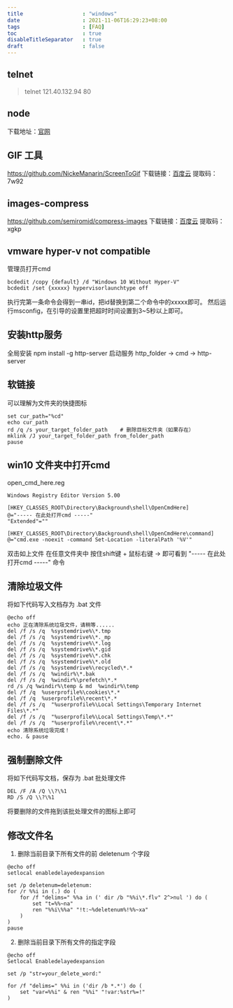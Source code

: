 ```yaml
---
title                   : "windows"
date                    : 2021-11-06T16:29:23+08:00
tags        			: [FAQ]
toc                     : true
disableTitleSeparator   : true
draft                   : false
---
```


## telnet

> telnet 121.40.132.94 80

## node

下载地址：[官网](https://nodejs.org/en/)

## GIF 工具

https://github.com/NickeManarin/ScreenToGif
下载链接：[百度云](https://pan.baidu.com/s/1Mj5nNfBFHkDHIaFVgrnanA) 提取码：7w92

## images-compress

https://github.com/semiromid/compress-images
下载链接：[百度云](https://pan.baidu.com/s/1nk51kV0zLuwQAbtRhPORTw) 提取码：xgkp

## vmware hyper-v not compatible

管理员打开cmd

```shell
bcdedit /copy {default} /d "Windows 10 Without Hyper-V" 
bcdedit /set {xxxxx} hypervisorlaunchtype off
```

执行完第一条命令会得到一串id，把id替换到第二个命令中的xxxxx即可。
然后运行msconfig，在引导的设置里把超时时间设置到3~5秒以上即可。

## 安装http服务

全局安装
npm install -g http-server 
启动服务
http_folder -> cmd -> http-server

## 软链接

可以理解为文件夹的快捷图标

```shell
set cur_path="%cd"
echo cur_path
rd /q /s your_target_folder_path 	# 删除目标文件夹（如果存在）
mklink /J your_target_folder_path from_folder_path
pause
```

## win10 文件夹中打开cmd

open_cmd_here.reg

```shell
Windows Registry Editor Version 5.00

[HKEY_CLASSES_ROOT\Directory\Background\shell\OpenCmdHere]
@="----- 在此处打开cmd -----"
"Extended"=""

[HKEY_CLASSES_ROOT\Directory\Background\shell\OpenCmdHere\command]
@="cmd.exe -noexit -command Set-Location -literalPath '%V'" 
```

双击如上文件
在任意文件夹中 按住shift键 + 鼠标右键 -> 即可看到 "----- 在此处打开cmd -----" 命令

## 清除垃圾文件

将如下代码写入文档存为 .bat 文件

```shell
@echo off
echo 正在清除系统垃圾文件，请稍等......
del /f /s /q  %systemdrive%\*.tmp
del /f /s /q  %systemdrive%\*._mp
del /f /s /q  %systemdrive%\*.log
del /f /s /q  %systemdrive%\*.gid
del /f /s /q  %systemdrive%\*.chk
del /f /s /q  %systemdrive%\*.old
del /f /s /q  %systemdrive%\recycled\*.*
del /f /s /q  %windir%\*.bak
del /f /s /q  %windir%\prefetch\*.*
rd /s /q %windir%\temp & md  %windir%\temp
del /f /q  %userprofile%\cookies\*.*
del /f /q  %userprofile%\recent\*.*
del /f /s /q  "%userprofile%\Local Settings\Temporary Internet Files\*.*"
del /f /s /q  "%userprofile%\Local Settings\Temp\*.*"
del /f /s /q  "%userprofile%\recent\*.*"
echo 清除系统垃圾完成！
echo. & pause
```

## 强制删除文件

将如下代码写文档，保存为 .bat 批处理文件

```shell
DEL /F /A /Q \\?\%1
RD /S /Q \\?\%1
```

将要删除的文件拖到该批处理文件的图标上即可

## 修改文件名

1. 删除当前目录下所有文件的前 deletenum 个字段

```shell
@echo off
setlocal enabledelayedexpansion
 
set /p deletenum=deletenum:
for /r %%i in (.) do (
    for /f "delims=" %%a in (' dir /b "%%i\*.flv" 2^>nul ') do (
		set "t=%%~na"
        ren "%%i\%%a" "!t:~%deletenum%!%%~xa"
    )
)
pause
```

2. 删除当前目录下所有文件的指定字段

```shell
@echo off
Setlocal Enabledelayedexpansion

set /p "str=your_delete_word:"

for /f "delims=" %%i in ('dir /b *.*') do (
	set "var=%%i" & ren "%%i" "!var:%str%=!"
)
```
